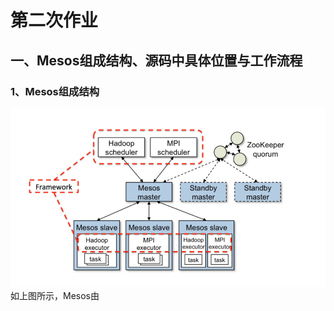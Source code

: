 # 第二次作业
## 一、Mesos组成结构、源码中具体位置与工作流程
### 1、Mesos组成结构
![-w50](https://github.com/ffeiDing/OS-Practice/blob/master/hw2/Mesos%E6%A1%86%E6%9E%B6%E5%9B%BE.png)
如上图所示，Mesos由
